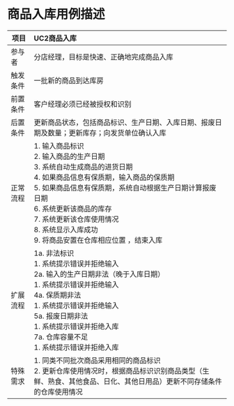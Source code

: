 # 商品入库用例描述

| 项目     | UC2商品入库                                                  |
| -------- | :----------------------------------------------------------- |
| 参与者   | 分店经理，目标是快速、正确地完成商品入库                     |
| 触发条件 | 一批新的商品到达库房                                         |
| 前置条件 | 客户经理必须已经被授权和识别                                 |
| 后置条件 | 更新商品状态，包括商品标识、生产日期、入库日期、报废日期及数量；更新库存；向发货单位确认入库 |
| 正常流程 | 1. 输入商品标识<br/>2. 输入商品的生产日期<br/>3. 系统自动生成商品的进货日期<br/>4. 如果商品信息有保质期，输入商品的保质期<br/>5. 如果商品信息有保质期，系统自动根据生产日期计算报废日期<br/>6. 系统更新该商品的库存<br/>7. 系统更新该仓库使用情况<br/>8. 系统显示入库成功<br/>9. 将商品安置在仓库相应位置 ，结束入库 |
| 扩展流程 | 1a. 非法标识<br/>    1. 系统提示错误并拒绝输入<br/>2a. 输入的生产日期非法（晚于入库日期）<br/>    1. 系统提示错误并拒绝输入<br/>4a. 保质期非法<br/>    1. 系统提示错误并拒绝输入<br/>5a. 报废日期非法<br/>    1. 系统提示错误并拒绝入库<br/>7a. 仓库容量不足<br/>    1. 系统提示错误并拒绝入库 |
| 特殊需求 | 1. 同类不同批次商品采用相同的商品标识<br/>2. 更新仓库使用情况时，根据商品标识识别商品类型（生鲜、熟食、其他食品、日化、其他日用品）更新不同存储条件的仓库使用情况 |

